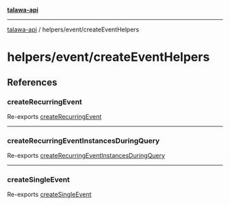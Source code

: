 [**talawa-api**](../../../README.md)

***

[talawa-api](../../../modules.md) / helpers/event/createEventHelpers

# helpers/event/createEventHelpers

## References

### createRecurringEvent

Re-exports [createRecurringEvent](createRecurringEvent/functions/createRecurringEvent.md)

***

### createRecurringEventInstancesDuringQuery

Re-exports [createRecurringEventInstancesDuringQuery](createRecurringEventInstancesDuringQuery/functions/createRecurringEventInstancesDuringQuery.md)

***

### createSingleEvent

Re-exports [createSingleEvent](createSingleEvent/functions/createSingleEvent.md)
